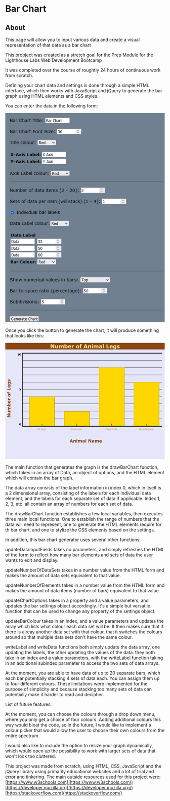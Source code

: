 # Bar Chart

## About
This page will allow you to input various data and create a visual representation of that data as a bar chart

This probject was created as a stretch goal for the Prep Module for the Lighthouse Labs Web Development Bootcamp

It was completed over the course of roughtly 24 hours of continuous work from scratch.

Defining your chart data and settings is done through a simple HTML interface, which then works with JavaScript and jQuery to generate the bar graph using HTML elements and CSS styles.

You can enter the data in the following form:

![Bar chart form](/img/screen2.png)

Once you click the button to generate the chart, it will produce something that looks like this:

![Bar chart example](/img/screen1.png)

The main function that generates the graph is the drawBarChart function, which takes in an array of Data, an object of options, and the HTML element which will contain the bar graph.

The data array consists of the label information in index 0, which in itself is a 2 dimensional array, consisting of the labels for each individual data element, and the labels for each separate set of data if applicable.
Index 1, 2, 3, etc. all contain an array of numbers for each set of data.

The drawBarChart function establishes a few local variables, then executes three main local functions:
One to establish the range of numbers that the data will need to represent, one to generate the HTML elements require for th bar chart, and one to stylize the CSS elements based on the settings.

In addition, this bar chart generator uses several other functions:

updateDataInputFields takes no parameters, and simply refreshes the HTML of the form to reflect how many bar elements and sets of data the user wants to edit and display.

updateNumberOfDataSets takes in a number value from the HTML form and makes the amount of data sets equivalent to that value.

updateNumberOfElements takes in a number value from the HTML form and makes the amount of data items (number of bars) equivalent to that value.

updateChartOptions takes in a property and a value parameters, and updates the bar settings object accordingly. It's a simple but versatile function that can be used to change any property of the settings object.

updateBarColour takes in an index, and a value parameters and updates the array which lists what colour each data set will be. It then makes sure that if there is alreay another data set with that colour, that it switches the colours around so that multiple data sets don't have the same colour.

writeLabel and writeData functions both simply update the data array, one updating the labels, the other updating the values of the data. they both take in an index and a value parameters, with the writeLabel function taking in an additional subindex parameter to access the two sets of data arrays.

At the moment, you are able to have data of up to 20 separate bars, which each bar potentially stacking 4 sets of data each. You can assign them up to four different colours. These limitations were implemented for the purpose of simplicity and because stacking too many sets of data can potentially make it harder to read and decipher.

List of future features:

At the moment, you can choose the colours through a drop down menu, where you only get a choice of four colours. Adding additional colours this way would bloat the code, so in the future, I would like to implement a colour picker that would allow the user to choose their own colours from the entire spectrum.

I would also like to include the option to resize your graph dynamically, which would open up the possibility to work with larger sets of data that won't look too cluttered.

This project was made from scratch, using HTML, CSS, JavaScript and the jQuery library using primarily educational websites and a lot of trial and error and tinkering.
The main outside resources used for this project were:
[https://www.w3schools.com](https://www.w3schools.com/)
[https://developer.mozilla.org](https://developer.mozilla.org/)
[https://stackoverflow.com](https://stackoverflow.com/)
